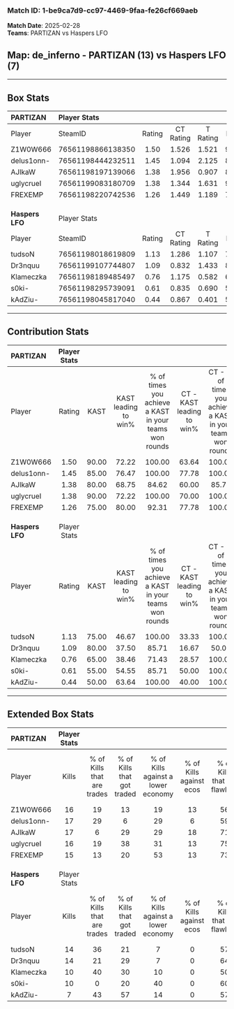 ### Match ID: 1-be9ca7d9-cc97-4469-9faa-fe26cf669aeb  
**Match Date**: 2025-02-28  
**Teams**: PARTIZAN vs Haspers LFO  

## **Map**: de_inferno - PARTIZAN (13) vs Haspers LFO (7)  
---  

## Box Stats  

| **PARTIZAN**    | Player Stats      |        |           |          |       |       |       |         |        |      |     |
| :- | :- | :-: | :-: | :-: | :-: | :-: | :-: | :-: | :-: | :-: | :-: |
| Player          | SteamID           | Rating | CT Rating | T Rating | KAST  |  ADR  | Kills | Assists | Deaths | K/D  | HS% |
| Z1W0W666        | 76561198866138350 |  1.50  |   1.526   |  1.521   | 90.00 | 92.8  |  16   |    6    |   9    | 1.78 | 75  |
| delus1onn-      | 76561198444232511 |  1.45  |   1.094   |  2.125   | 85.00 | 78.1  |  17   |    0    |   8    | 2.13 | 52  |
| AJlkaW          | 76561198197139066 |  1.38  |   1.956   |  0.907   | 80.00 | 109.8 |  17   |    9    |   15   | 1.13 | 64  |
| uglycrueI       | 76561199083180709 |  1.38  |   1.344   |  1.631   | 90.00 | 84.0  |  16   |    4    |   12   | 1.33 | 50  |
| FREXEMP         | 76561198220742536 |  1.26  |   1.449   |  1.189   | 75.00 | 86.9  |  15   |    4    |   11   | 1.36 | 46  |
|                 |                   |        |           |          |       |       |       |         |        |      |     |
|                 |                   |        |           |          |       |       |       |         |        |      |     |
|                 |                   |        |           |          |       |       |       |         |        |      |     |
| **Haspers LFO** | Player Stats      |        |           |          |       |       |       |         |        |      |     |
| Player          | SteamID           | Rating | CT Rating | T Rating | KAST  |  ADR  | Kills | Assists | Deaths | K/D  | HS% |
| tudsoN          | 76561198018619809 |  1.13  |   1.286   |  1.107   | 75.00 | 81.2  |  14   |    5    |   14   | 1.00 | 50  |
| Dr3nquu         | 76561199107744807 |  1.09  |   0.832   |  1.433   | 80.00 | 77.2  |  14   |    3    |   16   | 0.88 | 78  |
| Klameczka       | 76561198189485497 |  0.76  |   1.175   |  0.582   | 65.00 | 68.7  |  10   |    6    |   17   | 0.59 | 50  |
| s0ki-           | 76561198295739091 |  0.61  |   0.835   |  0.690   | 55.00 | 50.8  |  10   |    2    |   17   | 0.59 | 80  |
| kAdZiu-         | 76561198045817040 |  0.44  |   0.867   |  0.401   | 50.00 | 48.0  |   7   |    3    |   17   | 0.41 | 42  |
---  

## Contribution Stats  

| **PARTIZAN**    | Player Stats |       |                      |                                                        |                           |                                                             |                          |                                                            |
| :- | :-: | :-: | :-: | :-: | :-: | :-: | :-: | :-: |
| Player          |    Rating    | KAST  | KAST leading to win% | % of times you achieve a KAST in your teams won rounds | CT - KAST leading to win% | CT - % of times you achieve a KAST in your teams won rounds | T - KAST leading to win% | T - % of times you achieve a KAST in your teams won rounds |
| Z1W0W666        |     1.50     | 90.00 |        72.22         |                         100.00                         |           63.64           |                           100.00                            |          85.71           |                           100.00                           |
| delus1onn-      |     1.45     | 85.00 |        76.47         |                         100.00                         |           77.78           |                           100.00                            |          75.00           |                           100.00                           |
| AJlkaW          |     1.38     | 80.00 |        68.75         |                         84.62                          |           60.00           |                            85.71                            |          83.33           |                           83.33                            |
| uglycrueI       |     1.38     | 90.00 |        72.22         |                         100.00                         |           70.00           |                           100.00                            |          75.00           |                           100.00                           |
| FREXEMP         |     1.26     | 75.00 |        80.00         |                         92.31                          |           77.78           |                           100.00                            |          83.33           |                           83.33                            |
|                 |              |       |                      |                                                        |                           |                                                             |                          |                                                            |
|                 |              |       |                      |                                                        |                           |                                                             |                          |                                                            |
|                 |              |       |                      |                                                        |                           |                                                             |                          |                                                            |
| **Haspers LFO** | Player Stats |       |                      |                                                        |                           |                                                             |                          |                                                            |
| Player          |    Rating    | KAST  | KAST leading to win% | % of times you achieve a KAST in your teams won rounds | CT - KAST leading to win% | CT - % of times you achieve a KAST in your teams won rounds | T - KAST leading to win% | T - % of times you achieve a KAST in your teams won rounds |
| tudsoN          |     1.13     | 75.00 |        46.67         |                         100.00                         |           33.33           |                           100.00                            |          55.56           |                           100.00                           |
| Dr3nquu         |     1.09     | 80.00 |        37.50         |                         85.71                          |           16.67           |                            50.00                            |          50.00           |                           100.00                           |
| Klameczka       |     0.76     | 65.00 |        38.46         |                         71.43                          |           28.57           |                           100.00                            |          50.00           |                           60.00                            |
| s0ki-           |     0.61     | 55.00 |        54.55         |                         85.71                          |           50.00           |                           100.00                            |          57.14           |                           80.00                            |
| kAdZiu-         |     0.44     | 50.00 |        63.64         |                         100.00                         |           40.00           |                           100.00                            |          83.33           |                           100.00                           |
---  

## Extended Box Stats  

| **PARTIZAN**    | Player Stats |                            |                            |                                    |                         |                              |                                 |        |                             |                                     |                          |                               |                            |
| :- | :-: | :-: | :-: | :-: | :-: | :-: | :-: | :-: | :-: | :-: | :-: | :-: | :-: |
| Player          |    Kills     | % of Kills that are trades | % of Kills that got traded | % of Kills against a lower economy | % of Kills against ecos | % of Kills that are flawless | % of Kills that are close duels | Deaths | % of Deaths that get traded | % of Deaths against a lower economy | % of Deaths against ecos | % of Deaths that are flawless | % of Deaths that are close |
| Z1W0W666        |      16      |             19             |             13             |                 19                 |           13            |              56              |                6                |   9    |             22              |                 22                  |            11            |              56               |             22             |
| delus1onn-      |      17      |             29             |             6              |                 29                 |            6            |              59              |                6                |   8    |             25              |                 13                  |            0             |              88               |             0              |
| AJlkaW          |      17      |             6              |             29             |                 29                 |           18            |              71              |               12                |   15   |             40              |                 27                  |            0             |              40               |             13             |
| uglycrueI       |      16      |             19             |             38             |                 31                 |           13            |              75              |                0                |   12   |             25              |                 25                  |            8             |              75               |             8              |
| FREXEMP         |      15      |             13             |             20             |                 53                 |           13            |              73              |                7                |   11   |             27              |                  9                  |            0             |              55               |             0              |
|                 |              |                            |                            |                                    |                         |                              |                                 |        |                             |                                     |                          |                               |                            |
|                 |              |                            |                            |                                    |                         |                              |                                 |        |                             |                                     |                          |                               |                            |
|                 |              |                            |                            |                                    |                         |                              |                                 |        |                             |                                     |                          |                               |                            |
| **Haspers LFO** | Player Stats |                            |                            |                                    |                         |                              |                                 |        |                             |                                     |                          |                               |                            |
| Player          |    Kills     | % of Kills that are trades | % of Kills that got traded | % of Kills against a lower economy | % of Kills against ecos | % of Kills that are flawless | % of Kills that are close duels | Deaths | % of Deaths that get traded | % of Deaths against a lower economy | % of Deaths against ecos | % of Deaths that are flawless | % of Deaths that are close |
| tudsoN          |      14      |             36             |             21             |                 7                  |            0            |              57              |                7                |   14   |             14              |                  7                  |            0             |              71               |             14             |
| Dr3nquu         |      14      |             21             |             29             |                 7                  |            0            |              64              |                7                |   16   |             25              |                 13                  |            0             |              69               |             0              |
| Klameczka       |      10      |             40             |             30             |                 10                 |            0            |              50              |               10                |   17   |             12              |                 12                  |            0             |              53               |             6              |
| s0ki-           |      10      |             0              |             20             |                 40                 |            0            |              60              |               20                |   17   |             29              |                 12                  |            0             |              88               |             0              |
| kAdZiu-         |      7       |             43             |             57             |                 14                 |            0            |              57              |                0                |   17   |             24              |                 18                  |            0             |              53               |             12             |

